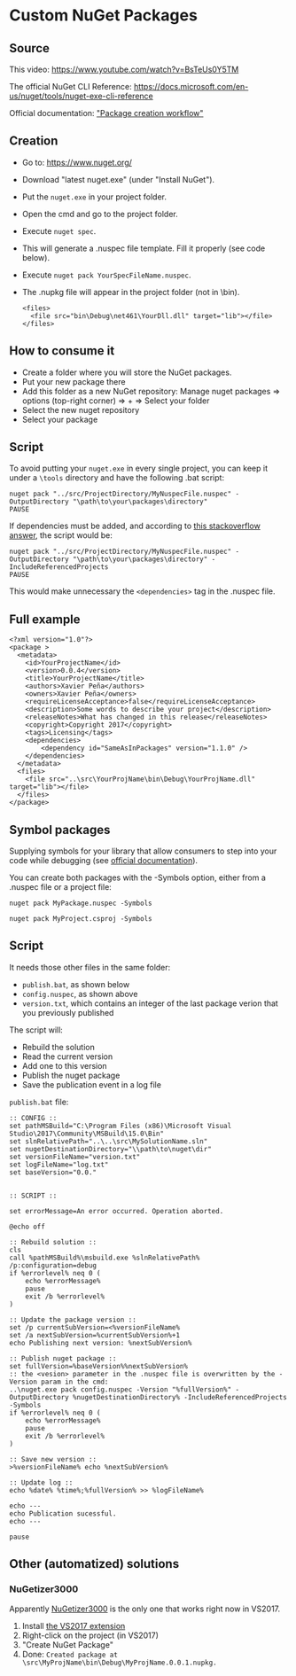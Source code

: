 # Custom NuGet Packages

## Source

This video: https://www.youtube.com/watch?v=BsTeUs0Y5TM

The official NuGet CLI Reference: https://docs.microsoft.com/en-us/nuget/tools/nuget-exe-cli-reference

Official documentation: ["Package creation workflow"](https://docs.microsoft.com/en-us/nuget/create-packages/overview-and-workflow)


## Creation

* Go to: https://www.nuget.org/
* Download "latest nuget.exe" (under "Install NuGet").
* Put the `nuget.exe` in your project folder.
* Open the cmd and go to the project folder.
* Execute `nuget spec`.
* This will generate a .nuspec file template. Fill it properly (see code below).
* Execute `nuget pack YourSpecFileName.nuspec`.
* The .nupkg file will appear in the project folder (not in \bin).

	  <files>
		<file src="bin\Debug\net461\YourDll.dll" target="lib"></file>
	  </files>
    
    
## How to consume it

* Create a folder where you will store the NuGet packages.
* Put your new package there
* Add this folder as a new NuGet repository: Manage nuget packages => options (top-right corner) => + => Select your folder
* Select the new nuget repository
* Select your package


## Script

To avoid putting your `nuget.exe` in every single project, you can keep it under a `\tools` directory and have the following .bat script:

	nuget pack "../src/ProjectDirectory/MyNuspecFile.nuspec" -OutputDirectory "\path\to\your\packages\directory"
	PAUSE
	
If dependencies must be added, and according to [this stackoverflow answer](http://stackoverflow.com/a/16310138/831138), the script would be:

	nuget pack "../src/ProjectDirectory/MyNuspecFile.nuspec" -OutputDirectory "\path\to\your\packages\directory" -IncludeReferencedProjects
	PAUSE

This would make unnecessary the `<dependencies>` tag in the .nuspec file.


## Full example

	<?xml version="1.0"?>
	<package >
	  <metadata>
		<id>YourProjectName</id>
		<version>0.0.4</version>
		<title>YourProjectName</title>
		<authors>Xavier Peña</authors>
		<owners>Xavier Peña</owners>
		<requireLicenseAcceptance>false</requireLicenseAcceptance>
		<description>Some words to describe your project</description>
		<releaseNotes>What has changed in this release</releaseNotes>
		<copyright>Copyright 2017</copyright>
		<tags>Licensing</tags>
		<dependencies>
			<dependency id="SameAsInPackages" version="1.1.0" />
		</dependencies>  	
	  </metadata>
	  <files>
		<file src="..\src\YourProjName\bin\Debug\YourProjName.dll" target="lib"></file>
	  </files>
	</package>


## Symbol packages

Supplying symbols for your library that allow consumers to step into your code while debugging (see [official documentation](https://docs.microsoft.com/en-us/nuget/create-packages/symbol-packages)).

You can create both packages with the -Symbols option, either from a .nuspec file or a project file:

    nuget pack MyPackage.nuspec -Symbols

    nuget pack MyProject.csproj -Symbols


## Script

It needs those other files in the same folder:

* `publish.bat`, as shown below
* `config.nuspec`, as shown above
* `version.txt`, which contains an integer of the last package verion that you previously published

The script will:

* Rebuild the solution
* Read the current version
* Add one to this version
* Publish the nuget package
* Save the publication event in a log file

`publish.bat` file:

	:: CONFIG ::
	set pathMSBuild="C:\Program Files (x86)\Microsoft Visual Studio\2017\Community\MSBuild\15.0\Bin"
	set slnRelativePath="..\..\src\MySolutionName.sln"
	set nugetDestinationDirectory="\\path\to\nuget\dir"
	set versionFileName="version.txt"
	set logFileName="log.txt"
	set baseVersion="0.0."


	:: SCRIPT ::

	set errorMessage=An error occurred. Operation aborted.

	@echo off

	:: Rebuild solution ::
	cls
	call %pathMSBuild%\msbuild.exe %slnRelativePath% /p:configuration=debug
	if %errorlevel% neq 0 (
		echo %errorMessage%
		pause
		exit /b %errorlevel%
	)

	:: Update the package version ::
	set /p currentSubVersion=<%versionFileName%
	set /a nextSubVersion=%currentSubVersion%+1
	echo Publishing next version: %nextSubVersion%

	:: Publish nuget package ::
	set fullVersion=%baseVersion%%nextSubVersion%
	:: the <vesion> parameter in the .nuspec file is overwritten by the -Version param in the cmd:
	..\nuget.exe pack config.nuspec -Version "%fullVersion%" -OutputDirectory %nugetDestinationDirectory% -IncludeReferencedProjects -Symbols
	if %errorlevel% neq 0 (
		echo %errorMessage%
		pause
		exit /b %errorlevel%
	)

	:: Save new version ::
	>%versionFileName% echo %nextSubVersion%

	:: Update log ::
	echo %date% %time%;%fullVersion% >> %logFileName% 

	echo ---
	echo Publication sucessful.
	echo ---

	pause


## Other (automatized) solutions

### NuGetizer3000

Apparently [NuGetizer3000](https://github.com/NuGet/NuGet.Build.Packaging) is the only one that works right now in VS2017.

1. Install [the VS2017 extension](http://bit.ly/nugetizer-2017)
2. Right-click on the project (in VS2017)
3. "Create NuGet Package"
4. Done: `Created package at \src\MyProjName\bin\Debug\MyProjName.0.0.1.nupkg.`


